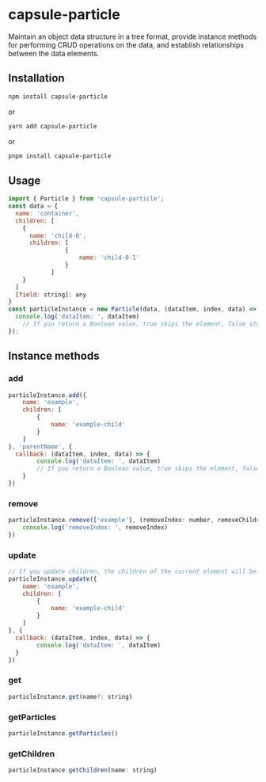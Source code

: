 # capsule-particle
Maintain an object data structure in a tree format, provide instance methods for performing CRUD operations on the data, and establish relationships between the data elements.
## Installation
```bash
npm install capsule-particle
```
or
```bash
yarn add capsule-particle
```
or
```bash
pnpm install capsule-particle
```
## Usage
```javascript
import { Particle } from 'capsule-particle';
const data = {
  name: 'container',
  children: [
    {
      name: 'child-0',
      children: [
				{
					name: 'child-0-1'
				}
			]
    }
  ]
  [field: string]: any
}
const particleInstance = new Particle(data, (dataItem, index, data) => {
  console.log('dataItem: ', dataItem)
	// If you return a Boolean value, true skips the element, false stops traversal
});
```
## Instance methods
### add
```javascript
particleInstance.add({
	name: 'example',
	children: [
		{
			name: 'example-child'
		}
	]
}, 'parentName', {
  callback: (dataItem, index, data) => {
		console.log('dataItem: ', dataItem)
		// If you return a Boolean value, true skips the element, false stops traversal
	}
})
```
### remove
```javascript
particleInstance.remove(['example'], (removeIndex: number, removeChildren, parentName) => {
	console.log('removeIndex: ', removeIndex)
})
```
### update
```javascript
// If you update children, the children of the current element will be replaced
particleInstance.update({
	name: 'example',
	children: [
		{
			name: 'example-child'
		}
	]
}, {
  callback: (dataItem, index, data) => {
		console.log('dataItem: ', dataItem)
  }
})
```
### get
```javascript
particleInstance.get(name?: string)
```
### getParticles
```javascript
particleInstance.getParticles()
```
### getChildren
```javascript
particleInstance.getChildren(name: string)
```
